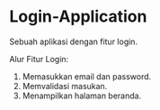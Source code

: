 # Login-Application

Sebuah aplikasi dengan fitur login.

Alur Fitur Login:
1. Memasukkan email dan password.
2. Memvalidasi masukan.
3. Menampilkan halaman beranda.
